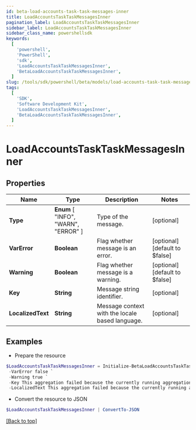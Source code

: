 ```yaml
---
id: beta-load-accounts-task-task-messages-inner
title: LoadAccountsTaskTaskMessagesInner
pagination_label: LoadAccountsTaskTaskMessagesInner
sidebar_label: LoadAccountsTaskTaskMessagesInner
sidebar_class_name: powershellsdk
keywords:
  [
    'powershell',
    'PowerShell',
    'sdk',
    'LoadAccountsTaskTaskMessagesInner',
    'BetaLoadAccountsTaskTaskMessagesInner',
  ]
slug: /tools/sdk/powershell/beta/models/load-accounts-task-task-messages-inner
tags:
  [
    'SDK',
    'Software Development Kit',
    'LoadAccountsTaskTaskMessagesInner',
    'BetaLoadAccountsTaskTaskMessagesInner',
  ]
---
```


# LoadAccountsTaskTaskMessagesInner

## Properties

| Name | Type | Description | Notes |
| --- | --- | --- | --- |
| **Type** | **Enum** [ "INFO", "WARN", "ERROR" ] | Type of the message. | [optional] |
| **VarError** | **Boolean** | Flag whether message is an error. | [optional] [default to $false] |
| **Warning** | **Boolean** | Flag whether message is a warning. | [optional] [default to $false] |
| **Key** | **String** | Message string identifier. | [optional] |
| **LocalizedText** | **String** | Message context with the locale based language. | [optional] |

## Examples

- Prepare the resource

```powershell
$LoadAccountsTaskTaskMessagesInner = Initialize-BetaLoadAccountsTaskTaskMessagesInner  -Type WARN `
 -VarError false `
 -Warning true `
 -Key This aggregation failed because the currently running aggregation must complete before the next one can start. `
 -LocalizedText This aggregation failed because the currently running aggregation must complete before the next one can start.
```

- Convert the resource to JSON

```powershell
$LoadAccountsTaskTaskMessagesInner | ConvertTo-JSON
```

[[Back to top]](#)
